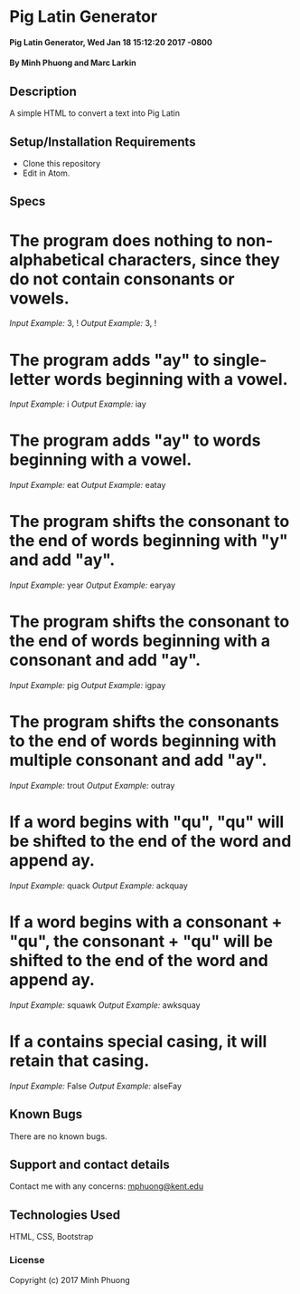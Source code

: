 # Pig Latin Generator

#### Pig Latin Generator, Wed Jan 18 15:12:20 2017 -0800

#### By Minh Phuong and Marc Larkin

## Description

A simple HTML to convert a text into Pig Latin


## Setup/Installation Requirements

* Clone this repository
* Edit in Atom.

## Specs
# The program does nothing to non-alphabetical characters, since they do not contain consonants or vowels.
*Input Example:* 3, !
*Output Example:* 3, !

# The program adds "ay" to single-letter words beginning with a vowel.
*Input Example:* i
*Output Example:* iay

# The program adds "ay" to words beginning with a vowel.
*Input Example:* eat
*Output Example:* eatay

# The program shifts the consonant to the end of words beginning with "y" and add "ay".
*Input Example:* year
*Output Example:* earyay

# The program shifts the consonant to the end of words beginning with a consonant and add "ay".
*Input Example:* pig
*Output Example:* igpay

# The program shifts the consonants to the end of words beginning with multiple consonant and add "ay".
*Input Example:* trout
*Output Example:* outray

# If a word begins with "qu", "qu" will be shifted to the end of the word and append ay.
*Input Example:* quack
*Output Example:* ackquay

# If a word begins with a consonant + "qu", the consonant + "qu" will be shifted to the end of the word and append ay.
*Input Example:* squawk
*Output Example:* awksquay

# If a contains special casing, it will retain that casing.
*Input Example:* False
*Output Example:* alseFay




## Known Bugs

There are no known bugs.

## Support and contact details

Contact me with any concerns: mphuong@kent.edu

## Technologies Used

HTML, CSS, Bootstrap

### License


Copyright (c) 2017 Minh Phuong
